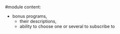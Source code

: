 #module content:

- bonus programs,
  - their descriptions,
  - ability to choose one or several to subscribe to

